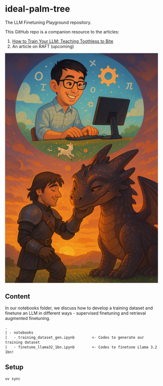 # ideal-palm-tree
The LLM Finetuning Playground repository.

This GitHub repo is a companion resource to the articles:
1. [How to Train Your LLM: Teaching Toothless to Bite](Upcoming)
2. An article on RAFT (upcoming)

<p align="center">
    <img src="./images/training_a_dragon.png">
</p>

## Content
In our notebooks folder, we discuss how to develop a training dataset and finetune an LLM in different ways - supervised finetuning and retrieval augmented finetuning.
```
.
| - notebooks
|   - training_dataset_gen.ipynb        <- Codes to generate our training dataset
|   - finetune_llama32_1bn.ipynb        <- Codes to finetune Llama 3.2 1bn!
```

## Setup
```
uv sync
```

